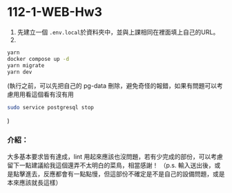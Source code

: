 # 112-1-WEB-Hw3
1. 先建立一個 `.env.local`於資料夾中，並與上課相同在裡面填上自己的URL。
2.  
```bash
yarn 
docker compose up -d
yarn migrate
yarn dev
```
(執行之前，可以先把自己的 pg-data 刪除，避免奇怪的報錯，如果有問題可以考慮用用看這個看有沒有用
```bash
sudo service postgresql stop
```
)

### 介紹：
大多基本要求皆有達成，lint 用起來應該也沒問題，若有少完成的部份，可以考慮留下一點建議給我這個還弄不太明白的菜鳥，相當感謝！
（p.s. 輸入送出後，或是點擊進去，反應都會有一點點慢，但這部份不確定是不是自己的設備問題，或是本來應該就長這樣）